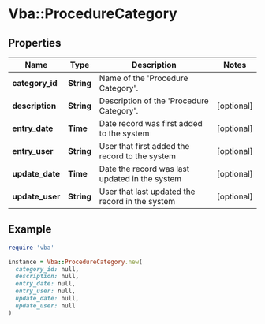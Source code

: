 # Vba::ProcedureCategory

## Properties

| Name | Type | Description | Notes |
| ---- | ---- | ----------- | ----- |
| **category_id** | **String** | Name of the &#39;Procedure Category&#39;. |  |
| **description** | **String** | Description of the &#39;Procedure Category&#39;. | [optional] |
| **entry_date** | **Time** | Date record was first added to the system | [optional] |
| **entry_user** | **String** | User that first added the record to the system | [optional] |
| **update_date** | **Time** | Date the record was last updated in the system | [optional] |
| **update_user** | **String** | User that last updated the record in the system | [optional] |

## Example

```ruby
require 'vba'

instance = Vba::ProcedureCategory.new(
  category_id: null,
  description: null,
  entry_date: null,
  entry_user: null,
  update_date: null,
  update_user: null
)
```

